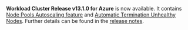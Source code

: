 **Workload Cluster Release v13.1.0 for Azure** is now available. It contains [Node Pools Autoscaling feature](https://docs.giantswarm.io/basics/nodepools/#autoscaling) and [Automatic Termination Unhealthy Nodes](https://docs.giantswarm.io/basics/automatic-termination-of-bad-nodes/). Further details can be found in the [release notes](https://docs.giantswarm.io/changes/workload-cluster-releases-azure/releases/azure-v13.1.0/).
